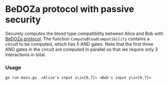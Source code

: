 # BeDOZa  protocol with passive security
Securely computes the blood type compatibility between Alice and Bob with [BeDOZa protocol](http://eprint.iacr.org/2010/514).
The function `ComputeBloodCompatibility` contains a circuit to be computed, which has 5 AND gates.
Note that the first three AND gates in the circuit are computed in parallel so that we require only 3 interactions in total.

### Usage
```
go run main.go  <Alice's input x\in[0,7]> <Bob's input y\in[0,7]>
```

